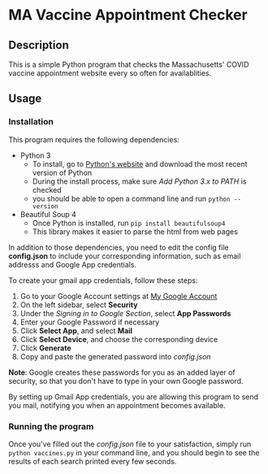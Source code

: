 # MA Vaccine Appointment Checker

## Description

This is a simple Python program that checks the Massachusetts' COVID vaccine appointment website every so often for availablities.

## Usage

### Installation

This program requires the following dependencies:

- Python 3
  - To install, go to [Python's website](https://www.python.org/downloads/) and download the most recent version of Python
  - During the install process, make sure *Add Python 3.x to PATH* is checked
  - you should be able to open a command line and run ```python --version```
- Beautiful Soup 4
  - Once Python is installed, run ```pip install beautifulsoup4```
  - This library makes it easier to parse the html from web pages

In addition to those dependencies, you need to edit the config file **config.json** to include your corresponding information, such as email addresss and Google App credentials.

To create your gmail app credentials, follow these steps:

1. Go to your Google Account settings at [My Google Account](https://myaccount.google.com/)
2. On the left sidebar, select **Security**
3. Under the *Signing in to Google Section*, select **App Passwords**
4. Enter your Google Password if necessary
5. Click **Select App**, and select **Mail**
6. Click **Select Device**, and choose the corresponding device
7. Click **Generate**
8. Copy and paste the generated password into *config.json*

**Note**: Google creates these passwords for you as an added layer of security, so that you don't have to type in your own Google password.

By setting up Gmail App credentials, you are allowing this program to send you mail, notifying you when an appointment becomes available.

### Running the program

Once you've filled out the *config.json* file to your satisfaction, simply run
```python vaccines.py``` in your command line, and you should begin to see the results of each search printed every few seconds.